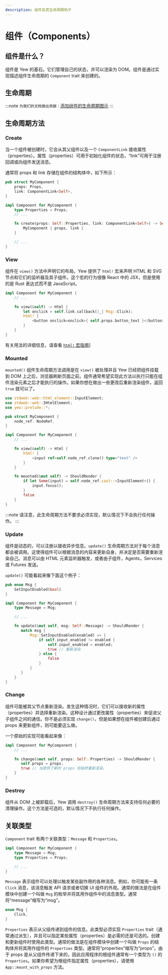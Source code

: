 ```yaml
---
description: 组件及其生命周期钩子
---
```


# 组件（Components）

## 组件是什么？

组件是 Yew 的基石。它们管理自己的状态，并可以渲染为 DOM。组件是通过实现描述组件生命周期的 `Component` trait 来创建的。

## 生命周期

:::note
`为我们的文档做出贡献：`[添加组件的生命周期图示](https://github.com/yewstack/docs/issues/22)
:::

## 生命周期方法

### Create

当一个组件被创建时，它会从其父组件以及一个 `ComponentLink` 接收属性（properties）。属性（properties）可用于初始化组件的状态，“link”可用于注册回调或向组件发送消息。

通常将 props 和 link 存储在组件的结构体中，如下所示：

```rust
pub struct MyComponent {
    props: Props,
    link: ComponentLink<Self>,
}

impl Component for MyComponent {
    type Properties = Props;
    // ...

    fn create(props: Self::Properties, link: ComponentLink<Self>) -> Self {
        MyComponent { props, link }
    }

    // ...
}
```

### View

组件在 `view()` 方法中声明它的布局。Yew 提供了 `html!` 宏来声明 HTML 和 SVG 节点和它们的监听器及其子组件。这个宏的行为很像 React 中的 JSX，但是使用的是 Rust 表达式而不是 JavaScript。

```rust
impl Component for MyComponent {
    // ...

    fn view(&self) -> Html {
        let onclick = self.link.callback(|_| Msg::Click);
        html! {
            <button onclick=onclick>{ self.props.button_text }</button>
        }
    }
}
```

有关用法的详细信息，请查看 [`html!` 宏指南](html.md)]

### Mounted

`mounted()` 组件生命周期方法调用是在 `view()` 被处理并且 Yew 已经把组件挂载到 DOM 上之后，浏览器刷新页面之前。组件通常希望实现此方法以执行只能在组件渲染元素之后才能执行的操作。如果你想在做出一些更改后重新渲染组件，返回 `true` 就可以了。

```rust
use stdweb::web::html_element::InputElement;
use stdweb::web::IHtmlElement;
use yew::prelude::*;

pub struct MyComponent {
    node_ref: NodeRef,
}

impl Component for MyComponent {
    // ...

    fn view(&self) -> Html {
        html! {
            <input ref=self.node_ref.clone() type="text" />
        }
    }

    fn mounted(&mut self) -> ShouldRender {
        if let Some(input) = self.node_ref.cast::<InputElement>() {
            input.focus();
        }
        false
    }
}
```

:::note
请注意，此生命周期方法不要求必须实现，默认情况下不会执行任何操作。
:::

### Update

组件是动态的，可以注册以接收异步信息。`update()` 生命周期方法对于每个消息都会被调用。这使得组件可以根据消息的内容来更新自身，并决定是否需要重新渲染自己。消息可以由 HTML 元素监听器触发，或者由子组件，Agents，Services 或 Futures 发送。

`update()` 可能看起来像下面这个例子：

```rust
pub enum Msg {
    SetInputEnabled(bool)
}

impl Component for MyComponent {
    type Message = Msg;

    // ...

    fn update(&mut self, msg: Self::Message) -> ShouldRender {
       match msg {
           Msg::SetInputEnabled(enabled) => {
               if self.input_enabled != enabled {
                   self.input_enabled = enabled;
                   true // 重新渲染
               } else {
                   false
               }
           }
       }
    }
}
```

### Change

组件可能被其父节点重新渲染。发生这种情况时，它们可以接收新的属性（properties）并选择重新渲染。这种设计通过更改属性（properties）来促进父子组件之间的通信。你不是必须实现 `change()`，但是如果想在组件被创建后通过 props 来更新组件，则可能要这么做。

一个原始的实现可能看起来像：

```rust
impl Component for MyComponent {
    // ...

    fn change(&mut self, props: Self::Properties) -> ShouldRender {
       self.props = props;
       true // 当提供了新的 props 将始终重新渲染。
    }
}
```

### Destroy

组件从 DOM 上被卸载后，Yew 调用 `destroy()` 生命周期方法来支持任何必要的清理操作。这个方法是可选的，默认情况下不执行任何操作。

## 关联类型

`Component` trait 有两个关联类型：`Message` 和 `Properties`。

```rust
impl Component for MyComponent {
    type Message = Msg;
    type Properties = Props;

    // ...
}
```

`Message` 表示组件可以处理以触发某些副作用的各种消息。例如，你可能有一条 `Click` 消息，该消息触发 API 请求或者切换 UI 组件的外观。通常的做法是在组件模块中创建一个叫做 `Msg` 的枚举并将其用作组件中的消息类型。通常将“message”缩写为“msg”。

```rust
enum Msg {
    Click,
}
```

`Properties` 表示从父级传递到组件的信息。此类型必须实现 `Properties` trait（通常通过派生），并且可以指定某些属性（properties）是必需的还是可选的。创建和更新组件时使用此类型。通常的做法是在组件模块中创建一个叫做 `Props` 的结构体并将其用作组件的 `Properties` 类型。通常将“properties”缩写为“props”。由于 props 是从父组件传递下来的，因此应用程序的根组件通常有一个类型为 `()` 的 `Properties`。如果你希望为根组件指定属性（properties），请使用 `App::mount_with_props` 方法。

